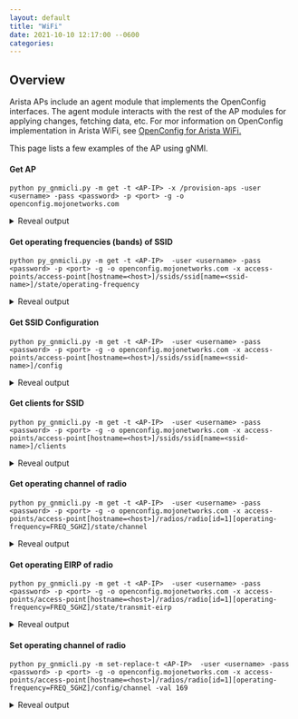 ```yaml
---
layout: default
title: "WiFi"
date: 2021-10-10 12:17:00 --0600
categories:
---
```


## Overview 

Arista APs include an agent module that implements the OpenConfig interfaces. The agent module interacts 
with the rest of the AP modules for applying changes, fetching data, etc. For mor information on OpenConfig 
implementation in Arista WiFi, see [OpenConfig for Arista WiFi.](https://wifihelp.arista.com/post/openconfig-for-arista-wifi?term=openconfig&page=1)

This page lists a few examples of the AP using gNMI.

#### Get AP

```shell
python py_gnmicli.py -m get -t <AP-IP> -x /provision-aps -user <username> -pass <password> -p <port> -g -o openconfig.mojonetworks.com
```

<details><summary>Reveal output</summary>
<p>

```javascript
{
  "openconfig-ap-manager:provision-ap": [
    {
      "mac": "30:86:2D:B0:0F:EF", 
      "config": {
        "country-code": "IN", 
        "hostname": "arista"
      }, 
      "state": {
        "country-code": "IN", 
        "hostname": "arista"
      }
    }
  ]
}
```

</p>
</details>

#### Get operating frequencies (bands) of SSID

```shell
python py_gnmicli.py -m get -t <AP-IP>  -user <username> -pass <password> -p <port> -g -o openconfig.mojonetworks.com -x access-points/access-point[hostname=<host>]/ssids/ssid[name=<ssid-name>]/state/operating-frequency
```

<details><summary>Reveal output</summary>
<p>

```javascript
FREQ_2_5_GHZ
```

</p>
</details>

#### Get SSID Configuration

```shell
python py_gnmicli.py -m get -t <AP-IP>  -user <username> -pass <password> -p <port> -g -o openconfig.mojonetworks.com -x access-points/access-point[hostname=<host>]/ssids/ssid[name=<ssid-name>]/config
```

<details><summary>Reveal output</summary>
<p>

```javascript
{
  "openconfig-access-points:dva": true, 
  "openconfig-access-points:supported-data-rates-5g": [
    "openconfig-wifi-types:RATE_11MB", 
    "openconfig-wifi-types:RATE_12MB", 
    "openconfig-wifi-types:RATE_18MB", 
    "openconfig-wifi-types:RATE_24MB", 
    "openconfig-wifi-types:RATE_36MB", 
    "openconfig-wifi-types:RATE_48MB", 
    "openconfig-wifi-types:RATE_54MB"
  ], 
  "openconfig-access-points:opmode": "WPA2_PERSONAL", 
  "openconfig-access-points:okc": true, 
  "openconfig-access-points:supported-data-rates-2g": [
    "openconfig-wifi-types:RATE_11MB", 
    "openconfig-wifi-types:RATE_12MB", 
    "openconfig-wifi-types:RATE_18MB", 
    "openconfig-wifi-types:RATE_24MB", 
    "openconfig-wifi-types:RATE_36MB", 
    "openconfig-wifi-types:RATE_48MB", 
    "openconfig-wifi-types:RATE_54MB"
  ], 
  "openconfig-access-points:name": "OCWiFi1", 
  "openconfig-access-points:basic-data-rates-2g": [
    "openconfig-wifi-types:RATE_11MB", 
    "openconfig-wifi-types:RATE_12MB", 
    "openconfig-wifi-types:RATE_18MB", 
    "openconfig-wifi-types:RATE_24MB", 
    "openconfig-wifi-types:RATE_36MB", 
    "openconfig-wifi-types:RATE_48MB", 
    "openconfig-wifi-types:RATE_54MB"
  ], 
  "openconfig-access-points:wpa2-psk": "0123456789", 
  "openconfig-access-points:basic-data-rates-5g": [
    "openconfig-wifi-types:RATE_11MB", 
    "openconfig-wifi-types:RATE_12MB", 
    "openconfig-wifi-types:RATE_18MB", 
    "openconfig-wifi-types:RATE_24MB", 
    "openconfig-wifi-types:RATE_36MB", 
    "openconfig-wifi-types:RATE_48MB", 
    "openconfig-wifi-types:RATE_54MB"
  ]
}

```

</p>
</details>


#### Get clients for SSID

```shell
python py_gnmicli.py -m get -t <AP-IP>  -user <username> -pass <password> -p <port> -g -o openconfig.mojonetworks.com -x access-points/access-point[hostname=<host>]/ssids/ssid[name=<ssid-name>]/clients
```

<details><summary>Reveal output</summary>
<p>

```javascript
{
  "openconfig-access-points:client": [
    {
      "mac": "C2:2F:42:79:CB:BA", 
      "client-rf": {
        "state": {
          "phy-rate": 0, 
          "rssi": -52, 
          "frequency": 0, 
          "snr": 42, 
          "ss": 0
        }
      }, 
      "state": {
        "mac": "C2:2F:42:79:CB:BA", 
        "counters": {
          "tx-bytes": "34707", 
          "tx-retries": "0", 
          "rx-bytes": "19705", 
          "rx-retries": "18"
        }
      }, 
      "client-connection": {
        "state": {
          "username": "", 
          "client-state": "openconfig-wifi-types:AUTHENTICATED", 
          "hostname": "", 
          "operating-system": "", 
          "ipv6-addresses": [
            "fe80::c02f:42ff:fe79:cbba"
          ], 
          "ipv4-address": [
            "192.168.29.250"
          ], 
          "connection-time": "1628849487411018113"
        }
      }
    }
  ]
}

```
</p>
</details>

#### Get operating channel of radio


```shell
python py_gnmicli.py -m get -t <AP-IP>  -user <username> -pass <password> -p <port> -g -o openconfig.mojonetworks.com -x access-points/access-point[hostname=<host>]/radios/radio[id=1][operating-frequency=FREQ_5GHZ]/state/channel
```

<details><summary>Reveal output</summary>
<p>

```javascript
{
  timestamp: 1628855017049472718
  update {
    path {
      elem {
        name: "access-points"
      }
      elem {
        name: "access-point"
        key {
          key: "hostname"
          value: "arista"
        }
      }
      elem {
        name: "radios"
      }
      elem {
        name: "radio"
        key {
          key: "id"
          value: "1"
        }
        key {
          key: "operating-frequency"
          value: "FREQ_5GHZ"
        }
      }
      elem {
        name: "state"
      }
      elem {
        name: "channel"
      }
    }
    val {
      uint_val: 36
    }
  }
}

```

</p>
</details>

#### Get operating EIRP of radio

```shell
python py_gnmicli.py -m get -t <AP-IP>  -user <username> -pass <password> -p <port> -g -o openconfig.mojonetworks.com -x access-points/access-point[hostname=<host>]/radios/radio[id=1][operating-frequency=FREQ_5GHZ]/state/transmit-eirp
```
<details><summary>Reveal output</summary>
<p>

```javascript
{
  timestamp: 1628855017049472718
  update {
    path {
      elem {
        name: "access-points"
      }
      elem {
        name: "access-point"
        key {
          key: "hostname"
          value: "arista"
        }
      }
      elem {
        name: "radios"
      }
      elem {
        name: "radio"
        key {
          key: "id"
          value: "1"
        }
        key {
          key: "operating-frequency"
          value: "FREQ_5GHZ"
        }
      }
      elem {
        name: "state"
      }
      elem {
        name: "transmit-eirp"
      }
    }
    val {
      uint_val: 28
    }
  }
}
```

</p>
</details>

#### Set operating channel of radio

```shell
python py_gnmicli.py -m set-replace-t <AP-IP>  -user <username> -pass <password> -p <port> -g -o openconfig.mojonetworks.com -x access-points/access-point[hostname=<host>]/radios/radio[id=1][operating-frequency=FREQ_5GHZ]/config/channel -val 169
```

<details><summary>Reveal output</summary>
<p>

```javascript
response {
  path {
    elem {
      name: "access-points"
    }
    elem {
      name: "access-point"
      key {
        key: "hostname"
        value: "arista"
      }
    }
    elem {
      name: "radios"
    }
    elem {
      name: "radio"
      key {
        key: "id"
        value: "1"
      }
      key {
        key: "operating-frequency"
        value: "FREQ_5GHZ"
      }
    }
    elem {
      name: "config"
    }
    elem {
      name: "channel"
    }
  }
  op: REPLACE
}

```

</p>
</details>